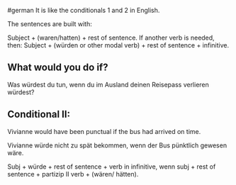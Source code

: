 #german
It is like the conditionals 1 and 2 in English. 

The sentences are built with:

Subject + (waren/hatten) + rest of sentence. 
If another verb is needed, then:
Subject + (würden or other modal verb) + rest of sentence + infinitive.

## What would you do if?

Was würdest du tun, wenn du im Ausland deinen Reisepass verlieren würdest?

## Conditional II:
Vivianne would have been punctual if the bus had arrived on time.

Vivianne würde nicht zu spät bekommen, wenn der Bus pünktlich gewesen wäre.

Subj + würde + rest of sentence + verb in infinitive, wenn subj + rest of sentence + partizip II verb + (wären/ hätten).

